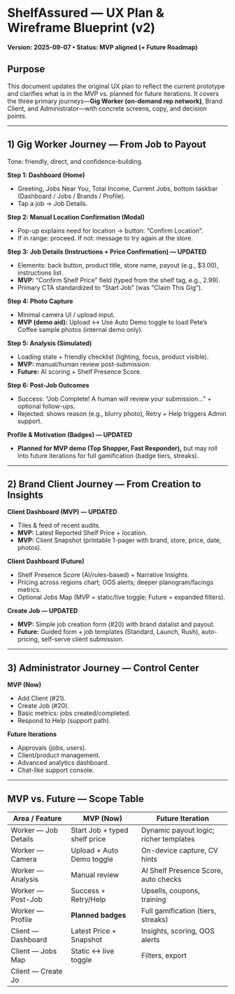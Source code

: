 # ShelfAssured — UX Plan & Wireframe Blueprint (v2)
**Version: 2025-09-07 • Status: MVP aligned (+ Future Roadmap)**

## Purpose
This document updates the original UX plan to reflect the current prototype and clarifies what is in the MVP vs. planned for future iterations. It covers the three primary journeys—**Gig Worker (on-demand rep network)**, Brand Client, and Administrator—with concrete screens, copy, and decision points.

---

## 1) Gig Worker Journey — From Job to Payout
Tone: friendly, direct, and confidence-building.

**Step 1: Dashboard (Home)**  
- Greeting, Jobs Near You, Total Income, Current Jobs, bottom taskbar (Dashboard / Jobs / Brands / Profile).  
- Tap a job → Job Details.  

**Step 2: Manual Location Confirmation (Modal)**  
- Pop-up explains need for location → button: “Confirm Location”.  
- If in range: proceed. If not: message to try again at the store.  

**Step 3: Job Details (Instructions + Price Confirmation) — UPDATED**  
- Elements: back button, product title, store name, payout (e.g., $3.00), instructions list.  
- **MVP:** “Confirm Shelf Price” field (typed from the shelf tag, e.g., 2.99).  
- Primary CTA standardized to “Start Job” (was “Claim This Gig”).  

**Step 4: Photo Capture**  
- Minimal camera UI / upload input.  
- **MVP (demo aid):** Upload ↔ Use Auto Demo toggle to load Pete’s Coffee sample photos (internal demo only).  

**Step 5: Analysis (Simulated)**  
- Loading state + friendly checklist (lighting, focus, product visible).  
- **MVP:** manual/human review post-submission.  
- **Future:** AI scoring + Shelf Presence Score.  

**Step 6: Post-Job Outcomes**  
- Success: “Job Complete! A human will review your submission…” + optional follow-ups.  
- Rejected: shows reason (e.g., blurry photo), Retry + Help triggers Admin support.  

**Profile & Motivation (Badges) — UPDATED**  
- **Planned for MVP demo (Top Shopper, Fast Responder),** but may roll into future iterations for full gamification (badge tiers, streaks).  

---

## 2) Brand Client Journey — From Creation to Insights

**Client Dashboard (MVP) — UPDATED**  
- Tiles & feed of recent audits.  
- **MVP:** Latest Reported Shelf Price + location.  
- **MVP:** Client Snapshot (printable 1-pager with brand, store, price, date, photos).  

**Client Dashboard (Future)**  
- Shelf Presence Score (AI/rules-based) + Narrative Insights.  
- Pricing across regions chart; OOS alerts; deeper planogram/facings metrics.  
- Optional Jobs Map (MVP = static/live toggle; Future = expanded filters).  

**Create Job — UPDATED**  
- **MVP:** Simple job creation form (#20) with brand datalist and payout.  
- **Future:** Guided form + job templates (Standard, Launch, Rush), auto-pricing, self-serve client submission.  

---

## 3) Administrator Journey — Control Center

**MVP (Now)**  
- Add Client (#21).  
- Create Job (#20).  
- Basic metrics: jobs created/completed.  
- Respond to Help (support path).  

**Future Iterations**  
- Approvals (jobs, users).  
- Client/product management.  
- Advanced analytics dashboard.  
- Chat-like support console.  

---

## MVP vs. Future — Scope Table

| Area / Feature          | MVP (Now) | Future Iteration |  
|--------------------------|-----------|------------------|  
| Worker — Job Details    | Start Job + typed shelf price | Dynamic payout logic; richer templates |  
| Worker — Camera         | Upload + Auto Demo toggle | On-device capture, CV hints |  
| Worker — Analysis       | Manual review | AI Shelf Presence Score, auto checks |  
| Worker — Post-Job       | Success + Retry/Help | Upsells, coupons, training |  
| Worker — Profile        | **Planned badges** | Full gamification (tiers, streaks) |  
| Client — Dashboard      | Latest Price + Snapshot | Insights, scoring, OOS alerts |  
| Client — Jobs Map       | Static ↔ live toggle | Filters, export |  
| Client — Create Jo
